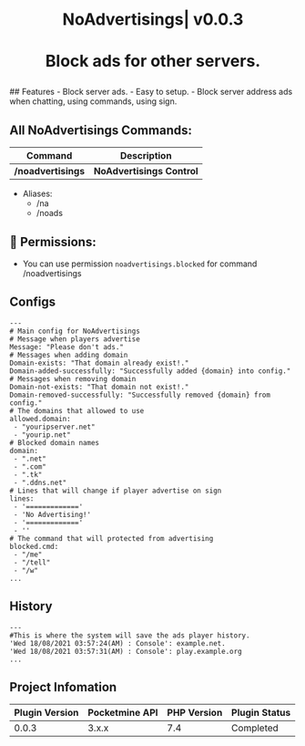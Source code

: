 <div align="center">
<h1>NoAdvertisings| v0.0.3<h1>
<p>Block ads for other servers.</p>
</div>
## Features
- Block server ads.
- Easy to setup.
- Block server address ads when chatting, using commands, using sign.

## All NoAdvertisings Commands:

| **Command** | **Description** |
| --- | --- |
| **/noadvertisings** | **NoAdvertisings Control** |
- Aliases:
  - /na
  - /noads

## 📃  Permissions:

- You can use permission `noadvertisings.blocked` for command /noadvertisings
## Configs
 ```
 ---
# Main config for NoAdvertisings
# Message when players advertise
Message: "Please don't ads."
# Messages when adding domain
Domain-exists: "That domain already exist!."
Domain-added-successfully: "Successfully added {domain} into config."
# Messages when removing domain
Domain-not-exists: "That domain not exist!."
Domain-removed-successfully: "Successfully removed {domain} from config."
# The domains that allowed to use
allowed.domain:
  - "youripserver.net"
  - "yourip.net"
# Blocked domain names
domain:
  - ".net"
  - ".com"
  - ".tk"
  - ".ddns.net"
# Lines that will change if player advertise on sign
lines:
  - '============='
  - 'No Advertising!'
  - '============='
  - ''
# The command that will protected from advertising
blocked.cmd:
  - "/me"
  - "/tell"
  - "/w"
...
 ```
## History
 ```
---
#This is where the system will save the ads player history.
'Wed 18/08/2021 03:57:24(AM) : Console': example.net.
'Wed 18/08/2021 03:57:31(AM) : Console': play.example.org
...
 ```
## Project Infomation

| Plugin Version | Pocketmine API | PHP Version | Plugin Status |
|---|---|---|---|
| 0.0.3 | 3.x.x | 7.4 | Completed |
 
